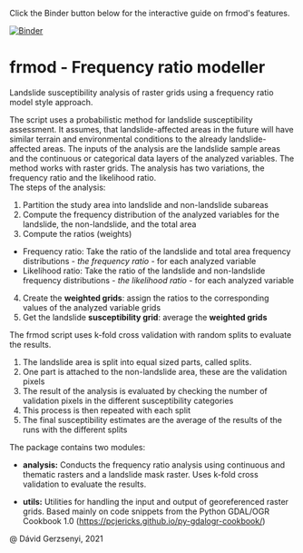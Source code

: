 Click the Binder button below for the interactive guide on frmod's features.  

[![Binder](https://mybinder.org/badge_logo.svg)](https://mybinder.org/v2/gh/gerzsd/frmod/main?filepath=frmod_demo.ipynb)  
  
# frmod - Frequency ratio modeller
Landslide susceptibility analysis of raster grids using a frequency ratio model style approach.

The script uses a probabilistic method for landslide susceptibility assessment. It assumes, that landslide-affected areas in the future will have similar terrain and environmental conditions to the already landslide-affected areas. The inputs of the analysis are the landslide sample areas and the continuous or categorical data layers of the analyzed variables. The method works with raster grids. The analysis has two variations, the frequency ratio and the likelihood ratio.  
The steps of the analysis:  

1. Partition the study area into landslide and non-landslide subareas  
2. Compute the frequency distribution of the analyzed variables for the landslide, the non-landslide, and the total area 
3. Compute the ratios (weights)
- Frequency ratio: Take the ratio of the landslide and total area frequency distributions - *the frequency ratio* - for each analyzed variable
- Likelihood ratio: Take the ratio of the landslide and non-landslide frequency distributions - *the likelihood ratio* - for each analyzed variable
4. Create the **weighted grids**: assign the ratios to the corresponding values of the analyzed variable grids
5. Get the landslide **susceptibility grid**: average the **weighted grids**

The frmod script uses k-fold cross validation with random splits to evaluate the results.
1. The landslide area is split into equal sized parts, called splits.
2. One part is attached to the non-landslide area, these are the validation pixels
3. The result of the analysis is evaluated by checking the number of validation pixels in the different susceptibility categories
4. This process is then repeated with each split
5. The final susceptibility estimates are the average of the results of the runs with the different splits

The package contains two modules:
- **analysis:** Conducts the frequency ratio analysis using continuous and thematic rasters and a landslide mask raster. Uses k-fold cross validation to evaluate the results.  

- **utils:** Utilities for handling the input and output of georeferenced raster grids. Based mainly on code snippets from the Python GDAL/OGR Cookbook 1.0 (https://pcjericks.github.io/py-gdalogr-cookbook/)

@ Dávid Gerzsenyi, 2021



